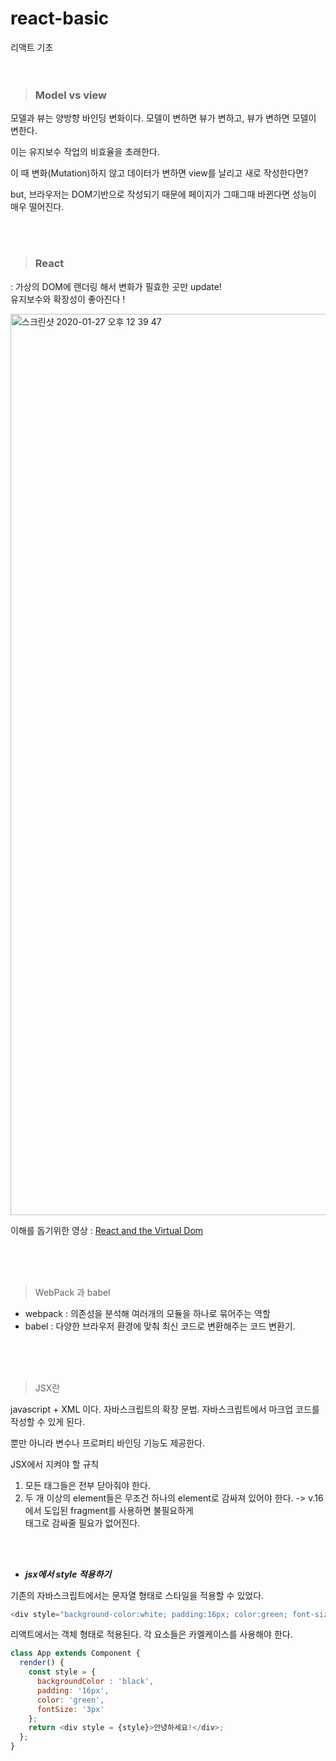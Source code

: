 # react-basic
리액트 기초 
<br><br><br>

> <h3>Model vs view</h3>

모델과 뷰는 양방향 바인딩 변화이다. 모델이 변하면 뷰가 변하고, 뷰가 변하면 모델이 변한다. 

이는 유지보수 작업의 비효율을 초래한다. 

이 때 변화(Mutation)하지 않고 데이터가 변하면 view를 날리고 새로 작성한다면?  

but, 브라우저는 DOM기반으로 작성되기 때문에 페이지가 그때그때 바뀐다면 성능이 매우 떨어진다. 




<br><br>



> <h3>React</h3>

: 가상의 DOM에 랜더링 해서 변화가 필효한 곳만 update!  
 유지보수와 확장성이 좋아진다 !
 
 <img width="1442" alt="스크린샷 2020-01-27 오후 12 39 47" src="https://user-images.githubusercontent.com/48245776/73149442-c2143400-4104-11ea-9135-7e7390e6da0b.png">
 
 이해를 돕기위한 영상 : [React and the Virtual Dom](https://www.youtube.com/watch?v=muc2ZF0QIO4)
 
 
 
 <br><br><br>


> WebPack 과 babel

* webpack : 의존성을 분석해 여러개의 모듈을 하나로 묶어주는 역할 
* babel : 다양한 브라우저 환경에 맞춰 최신 코드로 변환해주는 코드 변환기.

 <br><br><br>
 
> JSX란

javascript + XML 이다. 자바스크립트의 확장 문법. 자바스크립트에서 마크업 코드를 작성할 수 있게 된다. 

뿐만 아니라 변수나 프로퍼티 바인딩 기능도 제공한다.

JSX에서 지켜야 할 규칙
1) 모든 태그들은 전부 닫아줘야 한다. 
2) 두 개 이상의 element들은 무조건 하나의 element로 감싸져 있어야 한다. -> v.16에서 도입된 fragment를 사용하면 불필요하게 <div>태그로 감싸줄 필요가 없어진다. 
 
<br><br>

* ***jsx에서 style 적용하기***

기존의 자바스크립트에서는 문자열 형태로 스타일을 적용할 수 있었다.  

```js
<div style="background-color:white; padding:16px; color:green; font-size:16px">안녕하세요!<div>
```

리액트에서는 객체 형태로 적용된다. 각 요소들은 카멜케이스를 사용해야 한다. 

```js
class App extends Component {
  render() {
    const style = {
      backgroundColor : 'black',
      padding: '16px',
      color: 'green',
      fontSize: '3px'
    };
    return <div style = {style}>안녕하세요!</div>;
  };
}
```
